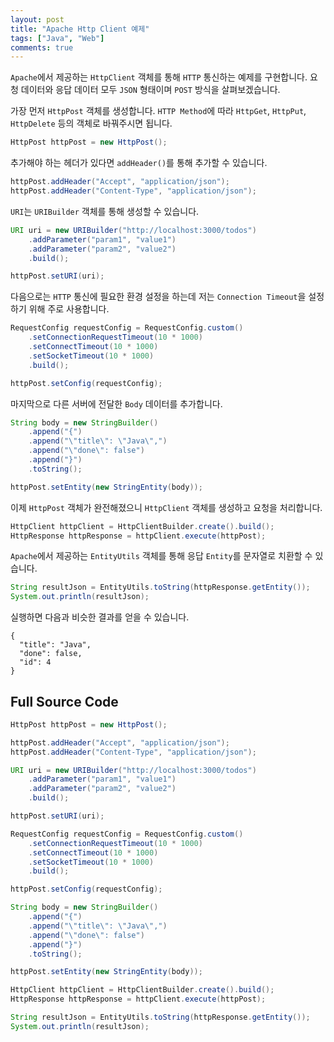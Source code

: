 ```yaml
---
layout: post
title: "Apache Http Client 예제"
tags: ["Java", "Web"]
comments: true
---
```


`Apache`에서 제공하는 `HttpClient` 객체를 통해 `HTTP` 통신하는 예제를 구현합니다. 요청 데이터와 응답 데이터 모두 `JSON` 형태이며 `POST` 방식을 살펴보겠습니다.

가장 먼저 `HttpPost` 객체를 생성합니다. `HTTP Method`에 따라 `HttpGet`, `HttpPut`, `HttpDelete` 등의 객체로 바꿔주시면 됩니다.

```java
HttpPost httpPost = new HttpPost();
```

추가해야 하는 헤더가 있다면 `addHeader()`를 통해 추가할 수 있습니다.

```java
httpPost.addHeader("Accept", "application/json");
httpPost.addHeader("Content-Type", "application/json");
```

`URI`는 `URIBuilder` 객체를 통해 생성할 수 있습니다.

```java
URI uri = new URIBuilder("http://localhost:3000/todos")
    .addParameter("param1", "value1")
    .addParameter("param2", "value2")
    .build();

httpPost.setURI(uri);
```

다음으로는 `HTTP` 통신에 필요한 환경 설정을 하는데 저는 `Connection Timeout`을 설정하기 위해 주로 사용합니다.

```java
RequestConfig requestConfig = RequestConfig.custom()
    .setConnectionRequestTimeout(10 * 1000)
    .setConnectTimeout(10 * 1000)
    .setSocketTimeout(10 * 1000)
    .build();

httpPost.setConfig(requestConfig);
```

마지막으로 다른 서버에 전달한 `Body` 데이터를 추가합니다.

```java
String body = new StringBuilder()
    .append("{")
    .append("\"title\": \"Java\",")
    .append("\"done\": false")
    .append("}")
    .toString();

httpPost.setEntity(new StringEntity(body));
```

이제 `HttpPost` 객체가 완전해졌으니 `HttpClient` 객체를 생성하고 요청을 처리합니다.

```java
HttpClient httpClient = HttpClientBuilder.create().build();
HttpResponse httpResponse = httpClient.execute(httpPost);
```

`Apache`에서 제공하는 `EntityUtils` 객체를 통해 응답 `Entity`를 문자열로 치환할 수 있습니다.

```java
String resultJson = EntityUtils.toString(httpResponse.getEntity());
System.out.println(resultJson);
```

실행하면 다음과 비슷한 결과를 얻을 수 있습니다.

```
{
  "title": "Java",
  "done": false,
  "id": 4
}
```

## Full Source Code

```java
HttpPost httpPost = new HttpPost();

httpPost.addHeader("Accept", "application/json");
httpPost.addHeader("Content-Type", "application/json");

URI uri = new URIBuilder("http://localhost:3000/todos")
    .addParameter("param1", "value1")
    .addParameter("param2", "value2")
    .build();

httpPost.setURI(uri);

RequestConfig requestConfig = RequestConfig.custom()
    .setConnectionRequestTimeout(10 * 1000)
    .setConnectTimeout(10 * 1000)
    .setSocketTimeout(10 * 1000)
    .build();

httpPost.setConfig(requestConfig);

String body = new StringBuilder()
    .append("{")
    .append("\"title\": \"Java\",")
    .append("\"done\": false")
    .append("}")
    .toString();

httpPost.setEntity(new StringEntity(body));

HttpClient httpClient = HttpClientBuilder.create().build();
HttpResponse httpResponse = httpClient.execute(httpPost);

String resultJson = EntityUtils.toString(httpResponse.getEntity());
System.out.println(resultJson);
```
